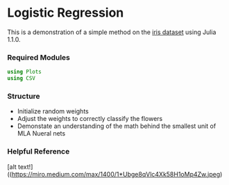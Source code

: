 # Logistic Regression
This is a demonstration of a simple method on the [iris dataset](https://archive.ics.uci.edu/ml/datasets/Iris) using Julia 1.1.0.
### Required Modules
```julia
using Plots
using CSV
```
### Structure
* Initialize random weights
* Adjust the weights to correctly classify the flowers
* Demonstate an understanding of the math behind the smallest unit of MLA Nueral nets

### Helpful Reference
[alt text!]((https://miro.medium.com/max/1400/1*Ubge8qVlc4Xk58H1oMp4Zw.jpeg)
